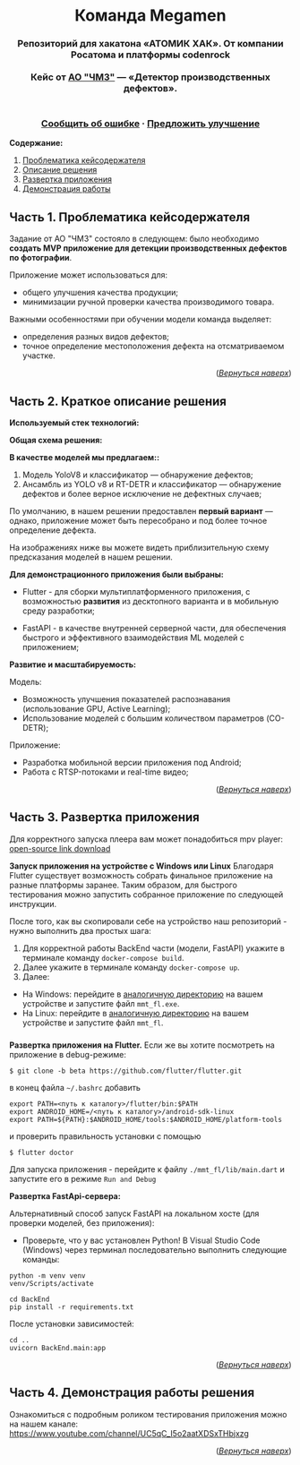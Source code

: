 


<a name="readme-top"></a>  

<div align="center">

  <h1 align="center">Команда Megamen</h1>

  <p align="center">
    <h3>Репозиторий для хакатона «АТОМИК ХАК». От компании Росатома и платформы codenrock
    <br />
    <br />
    Кейс от <a href="https://chmz.net/product/">АО "ЧМЗ"</a>  — «Детектор производственных дефектов».<h3>
    <br />
    <a href="https://github.com/mireaMegaman/perm_hack/issues">Сообщить об ошибке</a>
    ·
    <a href="https://github.com/mireaMegaman/perm_hack/issues">Предложить улучшение</a>
  </p>
</div>

**Содержание:**
1. [Проблематика кейсодержателя](#title1)
2. [Описание решения](#title2)
3. [Развертка приложения](#title3)
4. [Демонстрация работы](#title4)


## <a id="title1">Часть 1. Проблематика кейсодержателя</a>
Задание от АО "ЧМЗ" состояло в следующем: 
было необходимо **создать MVP приложение для детекции производственных дефектов по фотографии**.

Приложение может использоваться для:
* общего улучшения качества продукции;
* минимизации ручной проверки качества производимого товара.

Важными особенностями при обучении модели команда выделяет:
* определения разных видов дефектов;
* точное определение местоположения дефекта на отсматриваемом участке.


<p align="right">(<a href="#readme-top"><i>Вернуться наверх</i></a>)</p>

## <a id="title2">Часть 2. Краткое описание решения</a>

**Используемый стек технологий:**


**Общая схема решения:**



**В качестве моделей мы предлагаем::**
1. Модель YoloV8 и классификатор — обнаружение дефектов;
2. Ансамбль из YOLO v8 и RT-DETR и классификатор — обнаружение дефектов и более верное исключение не дефектных случаев;

По умолчанию, в нашем решении предоставлен **первый вариант** — однако, приложение может быть пересобрано и под более точное определение дефекта. 

На изображениях ниже вы можете видеть приблизительную схему предсказания моделей в нашем решении.



**Для демонстрационного приложения были выбраны:**

*  Flutter - для сборки мультиплатформенного приложения, с возможностью **развития** из десктопного варианта и в мобильную среду разработки;

*  FastAPI - в качестве внутренней серверной части, для обеспечения быстрого и эффективного взаимодействия ML моделей с приложением;


**Развитие и масштабируемость:**

Модель:
* Возможность улучшения показателей распознавания (использование GPU, Active Learning);
* Использование моделей с большим количеством параметров (CO-DETR);

Приложение:
* Разработка мобильной версии приложения под Android;
* Работа c RTSP-потоками и real-time видео; 


<p align="right">(<a href="#readme-top"><i>Вернуться наверх</i></a>)</p>

## <a id="title3">Часть 3. Развертка приложения</a>

Для корректного запуска плеера вам может понадобиться mpv player: [open-source link download](https://mpv.io/installation/) 

**Запуск приложения на устройстве с Windows или Linux**
Благодаря Flutter существует возможность собрать финальное приложение на разные платформы заранее. 
Таким образом, для быстрого тестирования можно запустить собранное приложение по следующей инструкции. <br>

После того, как вы скопировали себе на устройство наш репозиторий - нужно выполнить два простых шага: <br>
1. Для корректной работы BackEnd части (модели, FastAPI) укажите в терминале команду ```docker-compose build```.<br>
2. Далее укажите в терминале команду ```docker-compose up```.<br>
3. Далее: <br>
* На Windows: перейдите в [аналогичную директорию]()
на вашем устройстве и запустите файл ```mmt_fl.exe```.  <br>
* На Linux: перейдите в [аналогичную директорию]()
на вашем устройстве и запустите файл ```mmt_fl```.  <br>

<h3> </h3>

**Развертка приложения на Flutter.**
Если же вы хотите посмотреть на приложение в debug-режиме:
```
$ git clone -b beta https://github.com/flutter/flutter.git
```
в конец файла ```~/.bashrc``` добавить 
```
export PATH=<путь к каталогу>/flutter/bin:$PATH
export ANDROID_HOME=/<путь к каталогу>/android-sdk-linux
export PATH=${PATH}:$ANDROID_HOME/tools:$ANDROID_HOME/platform-tools
```
и проверить правильность установки с помощью
```
$ flutter doctor
```

Для запуска приложения - перейдите к файлу ```./mmt_fl/lib/main.dart``` и запустите его в режиме ```Run and Debug```

**Развертка FastApi-сервера:**

Альтернативный способ запуск FastAPI на локальном хосте (для проверки моделей, без приложения):
* Проверьте, что у вас установлен Python!
В Visual Studio Code (Windows) через терминал последовательно выполнить следующие команды:
```
python -m venv venv
venv/Scripts/activate
```
```
cd BackEnd
pip install -r requirements.txt
```
После установки зависимостей:
```
cd ..
uvicorn BackEnd.main:app
```

<p align="right">(<a href="#readme-top"><i>Вернуться наверх</i></a>)</p>

## <a id="title4">Часть 4. Демонстрация работы решения</a>

Ознакомиться с подробным роликом тестирования приложения можно на нашем канале: https://www.youtube.com/channel/UC5qC_I5o2aatXDSxTHbjxzg

<p align="right">(<a href="#readme-top"><i>Вернуться наверх</i></a>)</p>
